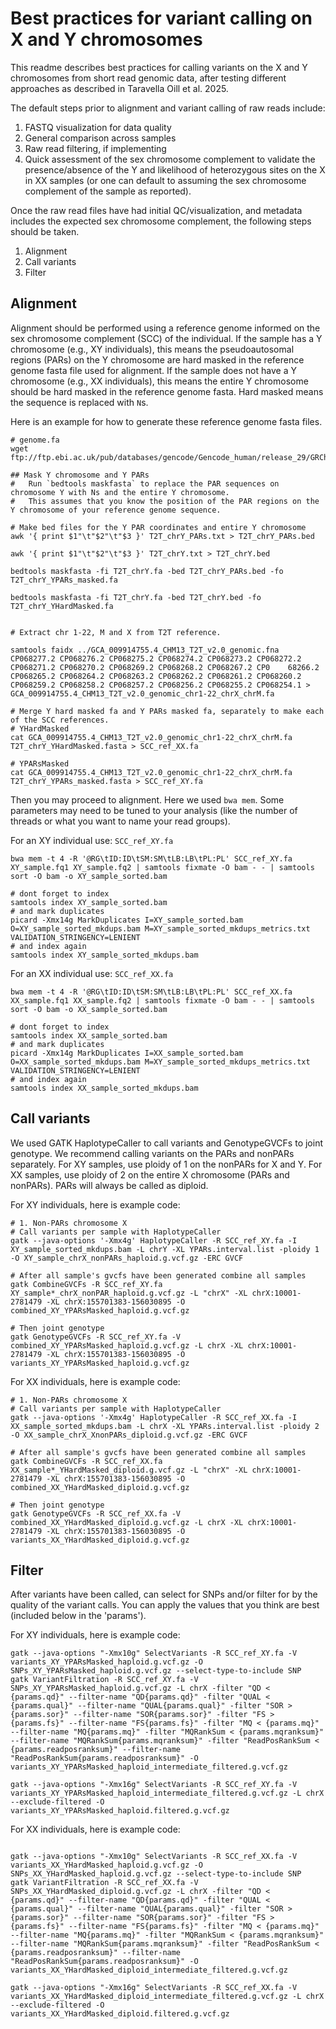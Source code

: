# Best practices for variant calling on X and Y chromosomes

This readme describes best practices for calling variants on the X and Y chromosomes from short read genomic data, after testing different approaches as described in Taravella Oill et al. 2025.

The default steps prior to alignment and variant calling of raw reads include: 
1. FASTQ visualization for data quality
2. General comparison across samples
3. Raw read filtering, if implementing
4. Quick assessment of the sex chromosome complement to validate the presence/absence of the Y and likelihood of heterozygous sites on the X in XX samples (or one can default to assuming the sex chromosome complement of the sample as reported).

Once the raw read files have had initial QC/visualization, and metadata includes the expected sex chromosome complement, the following steps should be taken.

1. Alignment
2. Call variants 
3. Filter

## Alignment 
Alignment should be performed using a reference genome informed on the sex chromosome complement (SCC) of the individual. If the sample has a Y chromosome (e.g., XY individuals), this means the pseudoautosomal regions (PARs) on the Y chromosome are hard masked in the reference genome fasta file used for alignment. If the sample does not have a Y chromosome (e.g., XX individuals), this means the entire Y chromosome should be hard masked in the reference genome fasta. Hard masked means the sequence is replaced with `N`s.

Here is an example for how to generate these reference genome fasta files.

```
# genome.fa
wget ftp://ftp.ebi.ac.uk/pub/databases/gencode/Gencode_human/release_29/GRCh38.p12.genome.fa.gz

## Mask Y chromosome and Y PARs
#   Run `bedtools maskfasta` to replace the PAR sequences on chromosome Y with Ns and the entire Y chromosome.
#   This assumes that you know the position of the PAR regions on the Y chromosome of your reference genome sequence.

# Make bed files for the Y PAR coordinates and entire Y chromosome
awk '{ print $1"\t"$2"\t"$3 }' T2T_chrY_PARs.txt > T2T_chrY_PARs.bed

awk '{ print $1"\t"$2"\t"$3 }' T2T_chrY.txt > T2T_chrY.bed

bedtools maskfasta -fi T2T_chrY.fa -bed T2T_chrY_PARs.bed -fo T2T_chrY_YPARs_masked.fa

bedtools maskfasta -fi T2T_chrY.fa -bed T2T_chrY.bed -fo T2T_chrY_YHardMasked.fa


# Extract chr 1-22, M and X from T2T reference.

samtools faidx ../GCA_009914755.4_CHM13_T2T_v2.0_genomic.fna CP068277.2 CP068276.2 CP068275.2 CP068274.2 CP068273.2 CP068272.2 CP068271.2 CP068270.2 CP068269.2 CP068268.2 CP068267.2 CP0    68266.2 CP068265.2 CP068264.2 CP068263.2 CP068262.2 CP068261.2 CP068260.2 CP068259.2 CP068258.2 CP068257.2 CP068256.2 CP068255.2 CP068254.1 > GCA_009914755.4_CHM13_T2T_v2.0_genomic_chr1-22_chrX_chrM.fa

# Merge Y hard masked fa and Y PARs masked fa, separately to make each of the SCC references.
# YHardMasked
cat GCA_009914755.4_CHM13_T2T_v2.0_genomic_chr1-22_chrX_chrM.fa T2T_chrY_YHardMasked.fasta > SCC_ref_XX.fa

# YPARsMasked
cat GCA_009914755.4_CHM13_T2T_v2.0_genomic_chr1-22_chrX_chrM.fa T2T_chrY_YPARs_masked.fasta > SCC_ref_XY.fa

```

Then you may proceed to alignment. Here we used `bwa mem`. Some parameters may need to be tuned to your analysis (like the number of threads or what you want to name your read groups).

For an XY individual use: `SCC_ref_XY.fa`
```
bwa mem -t 4 -R '@RG\tID:ID\tSM:SM\tLB:LB\tPL:PL' SCC_ref_XY.fa XY_sample.fq1 XY_sample.fq2 | samtools fixmate -O bam - - | samtools sort -O bam -o XY_sample_sorted.bam

# dont forget to index
samtools index XY_sample_sorted.bam
# and mark duplicates
picard -Xmx14g MarkDuplicates I=XY_sample_sorted.bam O=XY_sample_sorted_mkdups.bam M=XY_sample_sorted_mkdups_metrics.txt VALIDATION_STRINGENCY=LENIENT
# and index again
samtools index XY_sample_sorted_mkdups.bam
```

For an XX individual use: `SCC_ref_XX.fa`
```
bwa mem -t 4 -R '@RG\tID:ID\tSM:SM\tLB:LB\tPL:PL' SCC_ref_XX.fa XX_sample.fq1 XX_sample.fq2 | samtools fixmate -O bam - - | samtools sort -O bam -o XX_sample_sorted.bam

# dont forget to index
samtools index XX_sample_sorted.bam
# and mark duplicates
picard -Xmx14g MarkDuplicates I=XX_sample_sorted.bam O=XX_sample_sorted_mkdups.bam M=XY_sample_sorted_mkdups_metrics.txt VALIDATION_STRINGENCY=LENIENT
# and index again
samtools index XX_sample_sorted_mkdups.bam
```


## Call variants
We used GATK HaplotypeCaller to call variants and GenotypeGVCFs to joint genotype. We recommend calling variants on the PARs and nonPARs separately. For XY samples, use ploidy of 1 on the nonPARs for X and Y. For XX samples, use ploidy of 2 on the entire X chromosome (PARs and nonPARs). PARs will always be called as diploid. 

For XY individuals, here is example code:
```
# 1. Non-PARs chromosome X
# Call variants per sample with HaplotypeCaller
gatk --java-options '-Xmx4g' HaplotypeCaller -R SCC_ref_XY.fa -I XY_sample_sorted_mkdups.bam -L chrY -XL YPARs.interval.list -ploidy 1 -O XY_sample_chrX_nonPARs_haploid.g.vcf.gz -ERC GVCF

# After all sample's gvcfs have been generated combine all samples
gatk CombineGVCFs -R SCC_ref_XY.fa XY_sample*_chrX_nonPAR_haploid.g.vcf.gz -L "chrX" -XL chrX:10001-2781479 -XL chrX:155701383-156030895 -O combined_XY_YPARsMasked_haploid.g.vcf.gz

# Then joint genotype
gatk GenotypeGVCFs -R SCC_ref_XY.fa -V combined_XY_YPARsMasked_haploid.g.vcf.gz -L chrX -XL chrX:10001-2781479 -XL chrX:155701383-156030895 -O variants_XY_YPARsMasked_haploid.g.vcf.gz

```

For XX individuals, here is example code:
```
# 1. Non-PARs chromosome X
# Call variants per sample with HaplotypeCaller
gatk --java-options '-Xmx4g' HaplotypeCaller -R SCC_ref_XX.fa -I XX_sample_sorted_mkdups.bam -L chrX -XL YPARs.interval.list -ploidy 2 -O XX_sample_chrX_XnonPARs_diploid.g.vcf.gz -ERC GVCF

# After all sample's gvcfs have been generated combine all samples
gatk CombineGVCFs -R SCC_ref_XX.fa XX_sample*_YHardMasked_diploid.g.vcf.gz -L "chrX" -XL chrX:10001-2781479 -XL chrX:155701383-156030895 -O combined_XX_YHardMasked_diploid.g.vcf.gz

# Then joint genotype
gatk GenotypeGVCFs -R SCC_ref_XX.fa -V combined_XX_YHardMasked_diploid.g.vcf.gz -L chrX -XL chrX:10001-2781479 -XL chrX:155701383-156030895 -O variants_XX_YHardMasked_diploid.g.vcf.gz

```

## Filter
After variants have been called, can select for SNPs and/or filter for by the quality of the variant calls.  You can apply the values that you think are best (included below in the 'params').

For XY individuals, here is example code:
```
gatk --java-options "-Xmx10g" SelectVariants -R SCC_ref_XY.fa -V variants_XY_YPARsMasked_haploid.g.vcf.gz -O SNPs_XY_YPARsMasked_haploid.g.vcf.gz --select-type-to-include SNP
gatk VariantFiltration -R SCC_ref_XY.fa -V SNPs_XY_YPARsMasked_haploid.g.vcf.gz -L chrX -filter "QD < {params.qd}" --filter-name "QD{params.qd}" -filter "QUAL < {params.qual}" --filter-name "QUAL{params.qual}" -filter "SOR > {params.sor}" --filter-name "SOR{params.sor}" -filter "FS > {params.fs}" --filter-name "FS{params.fs}" -filter "MQ < {params.mq}" --filter-name "MQ{params.mq}" -filter "MQRankSum < {params.mqranksum}" --filter-name "MQRankSum{params.mqranksum}" -filter "ReadPosRankSum < {params.readposranksum}" --filter-name "ReadPosRankSum{params.readposranksum}" -O variants_XY_YPARsMasked_haploid_intermediate_filtered.g.vcf.gz

gatk --java-options "-Xmx16g" SelectVariants -R SCC_ref_XY.fa -V variants_XY_YPARsMasked_haploid_intermediate_filtered.g.vcf.gz -L chrX --exclude-filtered -O variants_XY_YPARsMasked_haploid.filtered.g.vcf.gz

```
For XX individuals, here is example code:
```

gatk --java-options "-Xmx10g" SelectVariants -R SCC_ref_XX.fa -V variants_XX_YHardMasked_haploid.g.vcf.gz -O SNPs_XX_YHardMasked_haploid.g.vcf.gz --select-type-to-include SNP
gatk VariantFiltration -R SCC_ref_XX.fa -V SNPs_XX_YHardMasked_diploid.g.vcf.gz -L chrX -filter "QD < {params.qd}" --filter-name "QD{params.qd}" -filter "QUAL < {params.qual}" --filter-name "QUAL{params.qual}" -filter "SOR > {params.sor}" --filter-name "SOR{params.sor}" -filter "FS > {params.fs}" --filter-name "FS{params.fs}" -filter "MQ < {params.mq}" --filter-name "MQ{params.mq}" -filter "MQRankSum < {params.mqranksum}" --filter-name "MQRankSum{params.mqranksum}" -filter "ReadPosRankSum < {params.readposranksum}" --filter-name "ReadPosRankSum{params.readposranksum}" -O variants_XX_YHardMasked_diploid_intermediate_filtered.g.vcf.gz

gatk --java-options "-Xmx16g" SelectVariants -R SCC_ref_XX.fa -V variants_XX_YHardMasked_diploid_intermediate_filtered.g.vcf.gz -L chrX --exclude-filtered -O variants_XX_YHardMasked_diploid.filtered.g.vcf.gz
```
